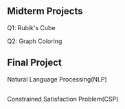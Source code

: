 ## Midterm Projects
Q1: Rubik's Cube <br>

Q2: Graph Coloring <br>

## Final Project
Natural Language Processing(NLP)

## 
Constrained Satisfaction Problem(CSP)

